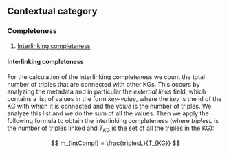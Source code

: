 ## Contextual category

### Completeness
1. [Interlinking completeness](#interlinking-completeness)

#### **Interlinking completeness**
For the calculation of the interlinking completeness
we count the total number of triples that are connected with other KGs. This occurs by analyzing the metadata and in particular the *external links* field, which contains a list of values in the form *key*-*value*, where the *key* is the id of the KG with which it is connected and the *value* is the number of triples. We analyze this list and we do the sum of all the values. Then we apply the following formula to obtain the interlinking completeness (where $triplesL$ is the number of triples linked and $T_{KG}$ is the set of all the triples in the KG):

$$
m_{intCompl} = \frac{triplesL}{T_{KG}}
$$

